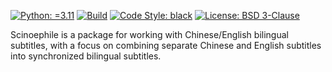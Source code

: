 [![Python: =3.11](https://img.shields.io/badge/python-3.11-green.svg)](https://docs.python.org/3/whatsnew/3.11.html)
[![Build](https://github.com/KarlTDebiec/Scinoephile/actions/workflows/build.yml/badge.svg)](https://github.com/KarlTDebiec/Scinoephile/actions/workflows/build.yml)
[![Code Style: black](https://img.shields.io/badge/code%20style-black-000000.svg)](https://github.com/psf/black)
[![License: BSD 3-Clause](https://img.shields.io/badge/license-BSD%203--Clause-blue.svg)](https://opensource.org/licenses/BSD-3-Clause)

Scinoephile is a package for working with Chinese/English bilingual subtitles, with a 
focus on combining separate Chinese and English subtitles into synchronized bilingual
subtitles.
